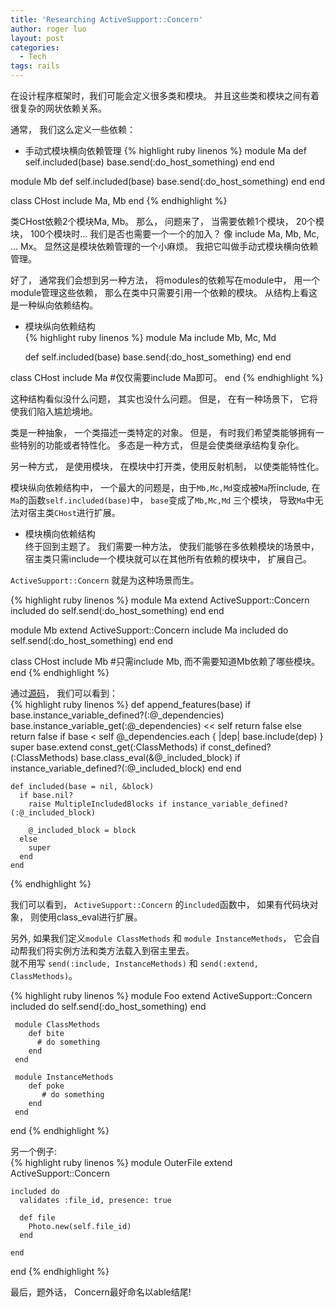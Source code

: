 ```yaml
---
title: 'Researching ActiveSupport::Concern'
author: roger luo
layout: post
categories:
  - Tech
tags: rails
---
```


在设计程序框架时，我们可能会定义很多类和模块。 并且这些类和模块之间有着很复杂的网状依赖关系。 

通常， 我们这么定义一些依赖： 

- 手动式模块横向依赖管理
{% highlight ruby linenos %}
module Ma
 def self.included(base)
   base.send(:do_host_something) 
 end
end

module Mb
  def self.included(base)
   base.send(:do_host_something) 
  end
end

class CHost
 include Ma, Mb
end
{% endhighlight %}

类CHost依赖2个模块Ma, Mb。 那么， 问题来了， 当需要依赖1个模块， 20个模块， 100个模块时... 我们是否也需要一个一个的加入？ 
像 include Ma, Mb, Mc, ... Mx。 显然这是模块依赖管理的一个小麻烦。 我把它叫做手动式模块横向依赖管理。

好了， 通常我们会想到另一种方法， 将modules的依赖写在module中， 用一个module管理这些依赖， 那么在类中只需要引用一个依赖的模块。 
从结构上看这是一种纵向依赖结构。  

- 模块纵向依赖结构  
{% highlight ruby linenos %}
module Ma
  include Mb, Mc, Md 

  def self.included(base)
    base.send(:do_host_something)
  end
end

class CHost
  include Ma  #仅仅需要include Ma即可。
end
{% endhighlight %} 

这种结构看似没什么问题， 其实也没什么问题。 但是， 在有一种场景下， 它将使我们陷入尴尬境地。 

类是一种抽象， 一个类描述一类特定的对象。 但是， 有时我们希望类能够拥有一些特别的功能或者特性化。 多态是一种方式， 但是会使类继承结构复杂化。 

另一种方式， 是使用模块， 在模块中打开类，使用反射机制， 以使类能特性化。  

模块纵向依赖结构中， 一个最大的问题是，由于`Mb,Mc,Md`变成被`Ma`所include, 在`Ma`的函数`self.included(base)`中， `base`变成了`Mb,Mc,Md` 三个模块， 导致`Ma`中无法对宿主类`CHost`进行扩展。 

- 模块横向依赖结构  
终于回到主题了。 我们需要一种方法， 使我们能够在多依赖模块的场景中，宿主类只需include一个模块就可以在其他所有依赖的模块中， 扩展自己。 

`ActiveSupport::Concern` 就是为这种场景而生。 

 {% highlight ruby linenos %}
 module Ma
   extend ActiveSupport::Concern
   included do
     self.send(:do_host_something)
   end
 end

 module Mb
   extend ActiveSupport::Concern
   include Ma
   included do
     self.send(:do_host_something)
   end
 end

 class CHost
   include Mb  #只需include Mb, 而不需要知道Mb依赖了哪些模块。  
 end
 {% endhighlight %} 

 通过[源码][1]， 我们可以看到：  
 {% highlight ruby linenos %}
   def append_features(base)
      if base.instance_variable_defined?(:@_dependencies)
        base.instance_variable_get(:@_dependencies) << self
        return false
      else
        return false if base < self
        @_dependencies.each { |dep| base.include(dep) }
        super
        base.extend const_get(:ClassMethods) if const_defined?(:ClassMethods)
        base.class_eval(&@_included_block) if instance_variable_defined?(:@_included_block)
      end
    end

    def included(base = nil, &block)
      if base.nil?
        raise MultipleIncludedBlocks if instance_variable_defined?(:@_included_block)

        @_included_block = block
      else
        super
      end
    end
 {% endhighlight %} 

我们可以看到， `ActiveSupport::Concern` 的`included`函数中， 如果有代码块对象， 则使用class_eval进行扩展。  

另外, 如果我们定义`module ClassMethods` 和 `module InstanceMethods`， 它会自动帮我们将实例方法和类方法载入到宿主里去。  
就不用写 `send(:include, InstanceMethods)` 和 `send(:extend, ClassMethods)`。  

 {% highlight ruby linenos %}
   module Foo
    extend ActiveSupport::Concern
    included do
        self.send(:do_host_something)
    end

     module ClassMethods
        def bite
          # do something
        end
     end

     module InstanceMethods
        def poke
           # do something
        end
     end
   end
 {% endhighlight %} 


另一个例子:  
 {% highlight ruby linenos %}
  module OuterFile
    extend ActiveSupport::Concern

    included do
      validates :file_id, presence: true

      def file
        Photo.new(self.file_id)
      end
      
    end
  end
 {% endhighlight %} 

 最后，题外话， Concern最好命名以able结尾!

 [1]: https://github.com/rails/rails/blob/master/activesupport/lib/active_support/concern.rb

